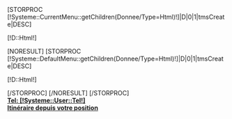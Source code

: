 <section id="promotetop" class="">
    <div class="container">
        <div class="row-fluid">
            <div class="customhtml leo-customhtml-ptop  ">
                <div class="block_content clearfix">
                    <div class="container-fluid">
                        <div class="banner-welcome-wrap row-fluid clearfix">
                            <div class="banner-welcome span6">
                                [STORPROC [!Systeme::CurrentMenu::getChildren(Donnee/Type=Html)!]|D|0|1|tmsCreate|DESC]
                                    <p>[!D::Html!]</p>
                                    [NORESULT]
                                        [STORPROC [!Systeme::DefaultMenu::getChildren(Donnee/Type=Html)!]|D|0|1|tmsCreate|DESC]
                                        <p>[!D::Html!]</p>
                                        [/STORPROC]
                                    [/NORESULT]
                                [/STORPROC]
                            </div>
                            <div class="tel-adresse span3">
                                <a href="tel:[!Systeme::User::Tel!]" class="btn btn-success btn-large btn-block pull-right"><b>Tel: [!Systeme::User::Tel!]</b></a>
                            </div>
                            <div class="tel-adresse span3">
                                <a title="itinéraire" onclick="javascript:itineraire('[!Systeme::User::Adresse!] [!Systeme::User::CodPos!] [!Systeme::User::Ville!]');" href="#" class="btn btn-warning pull-right btn-block btn-large"><b>Itinéraire depuis votre position</b></a>
                            </div>
                        </div>
                    </div>
                </div>
            </div>
        </div>
    </div>
</section>
<script type="text/javascript">
    function itineraire(adresse){
        if (navigator.geolocation)
        {
            navigator.geolocation.getCurrentPosition( function (position) {
                        destination = adresse;
                        googleDirectionsURL = "http://maps.google.com/?saddr=" + position.coords.latitude + "," + position.coords.longitude + "&daddr="+destination;
                        document.location.href = googleDirectionsURL;
                    },
                    function (error)
                    {
                        switch(error.code)
                        {
                            case error.TIMEOUT:
                                alert ('Délai d\'attente dépassé.');
                                break;
                            case error.POSITION_UNAVAILABLE:
                                alert ('Impossible de déterminer votre position');
                                break;
                            case error.PERMISSION_DENIED:
                                alert ('Authorisation requise');
                                break;
                            case error.UNKNOWN_ERROR:
                                alert ('Erreur inconnue');
                                break;
                        }
                    }
            );
        }
        else
            alert("Votre navigateur ne gère pas la géolocalisation.");
    }
</script>